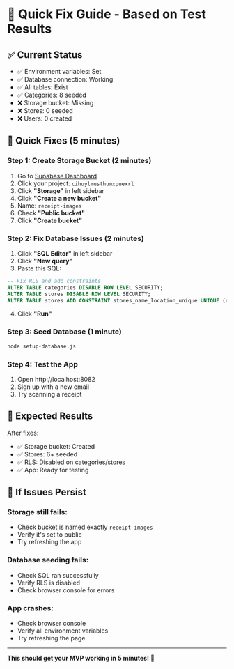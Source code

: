 # 🚀 Quick Fix Guide - Based on Test Results

## ✅ Current Status

- ✅ Environment variables: Set
- ✅ Database connection: Working
- ✅ All tables: Exist
- ✅ Categories: 8 seeded
- ❌ Storage bucket: Missing
- ❌ Stores: 0 seeded
- ❌ Users: 0 created

## 🔧 Quick Fixes (5 minutes)

### Step 1: Create Storage Bucket (2 minutes)

1. Go to [Supabase Dashboard](https://supabase.com)
2. Click your project: `cihuylmusthumxpuexrl`
3. Click **"Storage"** in left sidebar
4. Click **"Create a new bucket"**
5. Name: `receipt-images`
6. Check **"Public bucket"**
7. Click **"Create bucket"**

### Step 2: Fix Database Issues (2 minutes)

1. Click **"SQL Editor"** in left sidebar
2. Click **"New query"**
3. Paste this SQL:

```sql
-- Fix RLS and add constraints
ALTER TABLE categories DISABLE ROW LEVEL SECURITY;
ALTER TABLE stores DISABLE ROW LEVEL SECURITY;
ALTER TABLE stores ADD CONSTRAINT stores_name_location_unique UNIQUE (name, location);
```

4. Click **"Run"**

### Step 3: Seed Database (1 minute)

```bash
node setup-database.js
```

### Step 4: Test the App

1. Open http://localhost:8082
2. Sign up with a new email
3. Try scanning a receipt

## 🎯 Expected Results

After fixes:

- ✅ Storage bucket: Created
- ✅ Stores: 6+ seeded
- ✅ RLS: Disabled on categories/stores
- ✅ App: Ready for testing

## 🚨 If Issues Persist

### Storage still fails:

- Check bucket is named exactly `receipt-images`
- Verify it's set to public
- Try refreshing the app

### Database seeding fails:

- Check SQL ran successfully
- Verify RLS is disabled
- Check browser console for errors

### App crashes:

- Check browser console
- Verify all environment variables
- Try refreshing the page

---

**This should get your MVP working in 5 minutes! 🚀**
